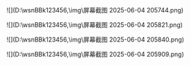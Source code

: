 ![](D:\wsnBBk123456,\img\屏幕截图 2025-06-04 205744.png)

![](D:\wsnBBk123456,\img\屏幕截图 2025-06-04 205821.png)

![](D:\wsnBBk123456,\img\屏幕截图 2025-06-04 205840.png)

![](D:\wsnBBk123456,\img\屏幕截图 2025-06-04 205909.png)
